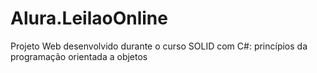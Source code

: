 # Alura.LeilaoOnline
Projeto Web desenvolvido durante o curso SOLID com C#: princípios da programação orientada a objetos
